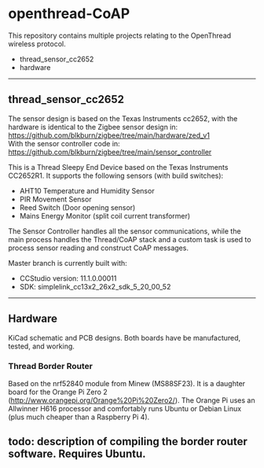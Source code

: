 # openthread-CoAP

This repository contains multiple projects relating to the OpenThread wireless protocol.

- thread_sensor_cc2652
- hardware

---

## thread_sensor_cc2652

The sensor design is based on the Texas Instruments cc2652, with the hardware is identical to the Zigbee sensor design in: https://github.com/blkburn/zigbee/tree/main/hardware/zed_v1  
With the sensor controller code in:
https://github.com/blkburn/zigbee/tree/main/sensor_controller

This is a Thread Sleepy End Device based on the Texas Instruments CC2652R1. It supports the following sensors (with build switches):

- AHT10 Temperature and Humidity Sensor
- PIR Movement Sensor
- Reed Switch (Door opening sensor)
- Mains Energy Monitor (split coil current transformer)

The Sensor Controller handles all the sensor communications, while the main process handles the Thread/CoAP stack and a custom task is used to process sensor reading and construct CoAP messages.

Master branch is currently built with:

- CCStudio version: 11.1.0.00011
- SDK: simplelink_cc13x2_26x2_sdk_5_20_00_52

---

## Hardware

KiCad schematic and PCB designs. Both boards have be manufactured, tested, and working.

### Thread Border Router

Based on the nrf52840 module from Minew (MS88SF23). It is a daughter board for the Orange Pi Zero 2 (http://www.orangepi.org/Orange%20Pi%20Zero2/). The Orange Pi uses an Allwinner H616 processor and comfortably runs Ubuntu or Debian Linux (plus much cheaper than a Raspberry Pi 4).

## todo: description of compiling the border router software. Requires Ubuntu.

